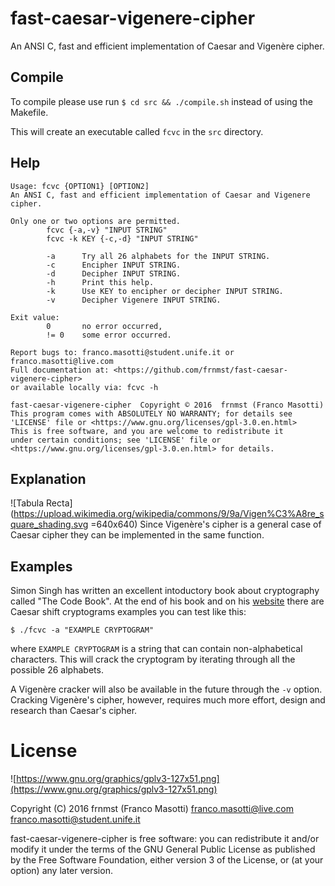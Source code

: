 fast-caesar-vigenere-cipher
===========================
An ANSI C, fast and efficient implementation of Caesar and Vigenère cipher.

## Compile
To compile please use run `$ cd src && ./compile.sh` instead of using the 
Makefile. 

This will create an executable called `fcvc` in the `src` directory.

## Help
```
Usage: fcvc {OPTION1} [OPTION2]
An ANSI C, fast and efficient implementation of Caesar and Vigenere cipher.

Only one or two options are permitted.
        fcvc {-a,-v} "INPUT STRING"
        fcvc -k KEY {-c,-d} "INPUT STRING"

        -a      Try all 26 alphabets for the INPUT STRING.
        -c      Encipher INPUT STRING.
        -d      Decipher INPUT STRING.
        -h      Print this help.
        -k      Use KEY to encipher or decipher INPUT STRING.
        -v      Decipher Vigenere INPUT STRING.

Exit value:
        0       no error occurred,
        != 0    some error occurred.

Report bugs to: franco.masotti@student.unife.it or franco.masotti@live.com
Full documentation at: <https://github.com/frnmst/fast-caesar-vigenere-cipher>
or available locally via: fcvc -h

fast-caesar-vigenere-cipher  Copyright © 2016  frnmst (Franco Masotti)
This program comes with ABSOLUTELY NO WARRANTY; for details see
'LICENSE' file or <https://www.gnu.org/licenses/gpl-3.0.en.html>
This is free software, and you are welcome to redistribute it
under certain conditions; see 'LICENSE' file or
<https://www.gnu.org/licenses/gpl-3.0.en.html> for details.
```

## Explanation
![Tabula Recta](https://upload.wikimedia.org/wikipedia/commons/9/9a/Vigen%C3%A8re_square_shading.svg =640x640)
Since Vigenère's cipher is a general case of Caesar cipher they can be 
implemented in the same function.

## Examples
Simon Singh has written an excellent intoductory book about cryptography 
called "The Code Book". At the end of his book and on his 
[website](http://simonsingh.net/cryptography/cryptograms/)
there are Caesar shift cryptograms examples you can test like this:
```
$ ./fcvc -a "EXAMPLE CRYPTOGRAM"
```
where `EXAMPLE CRYPTOGRAM` is a string that can contain non-alphabetical 
characters. This will crack the cryptogram by iterating through all the 
possible 26 alphabets.

A Vigenère cracker will also be available in the future through the `-v` 
option. Cracking Vigenère's cipher, however, requires much more effort, design 
and research than Caesar's cipher.

# License
![https://www.gnu.org/graphics/gplv3-127x51.png](https://www.gnu.org/graphics/gplv3-127x51.png)

Copyright (C) 2016 frnmst (Franco Masotti) <franco.masotti@live.com>
<franco.masotti@student.unife.it>

fast-caesar-vigenere-cipher is free software: you can redistribute it and/or 
modify it under the terms of the GNU General Public License as published by
the Free Software Foundation, either version 3 of the License, or
(at your option) any later version.

